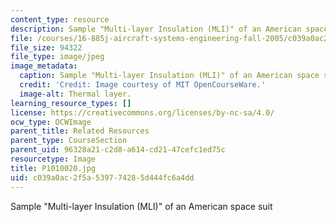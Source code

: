 ```yaml
---
content_type: resource
description: Sample "Multi-layer Insulation (MLI)" of an American space suit
file: /courses/16-885j-aircraft-systems-engineering-fall-2005/c039a0ac2f5a539774285d444fc6a4dd_P1010020.jpg
file_size: 94322
file_type: image/jpeg
image_metadata:
  caption: Sample "Multi-layer Insulation (MLI)" of an American space suit
  credit: 'Credit: Image courtesy of MIT OpenCourseWare.'
  image-alt: Thermal layer.
learning_resource_types: []
license: https://creativecommons.org/licenses/by-nc-sa/4.0/
ocw_type: OCWImage
parent_title: Related Resources
parent_type: CourseSection
parent_uid: 96328a21-c2d8-a614-cd21-47cefc1ed75c
resourcetype: Image
title: P1010020.jpg
uid: c039a0ac-2f5a-5397-7428-5d444fc6a4dd
---
```

Sample "Multi-layer Insulation (MLI)" of an American space suit